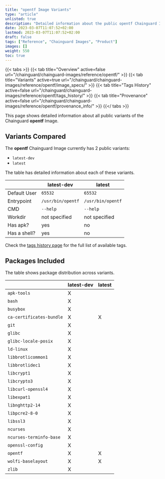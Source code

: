 ```yaml
---
title: "opentf Image Variants"
type: "article"
unlisted: true
description: "Detailed information about the public opentf Chainguard Image variants"
date: 2023-03-07T11:07:52+02:00
lastmod: 2023-03-07T11:07:52+02:00
draft: false
tags: ["Reference", "Chainguard Images", "Product"]
images: []
weight: 550
toc: true
---
```


{{< tabs >}}
{{< tab title="Overview" active=false url="/chainguard/chainguard-images/reference/opentf/" >}}
{{< tab title="Variants" active=true url="/chainguard/chainguard-images/reference/opentf/image_specs/" >}}
{{< tab title="Tags History" active=false url="/chainguard/chainguard-images/reference/opentf/tags_history/" >}}
{{< tab title="Provenance" active=false url="/chainguard/chainguard-images/reference/opentf/provenance_info/" >}}
{{</ tabs >}}

This page shows detailed information about all public variants of the Chainguard **opentf** Image.

## Variants Compared
The **opentf** Chainguard Image currently has 2 public variants: 

- `latest-dev`
- `latest`

The table has detailed information about each of these variants.

|              | latest-dev        | latest            |
|--------------|-------------------|-------------------|
| Default User | `65532`           | `65532`           |
| Entrypoint   | `/usr/bin/opentf` | `/usr/bin/opentf` |
| CMD          | `--help`          | `--help`          |
| Workdir      | not specified     | not specified     |
| Has apk?     | yes               | no                |
| Has a shell? | yes               | no                |

Check the [tags history page](/chainguard/chainguard-images/reference/opentf/tags_history/) for the full list of available tags.

## Packages Included
The table shows package distribution across variants.

|                          | latest-dev | latest |
|--------------------------|------------|--------|
| `apk-tools`              | X          |        |
| `bash`                   | X          |        |
| `busybox`                | X          |        |
| `ca-certificates-bundle` | X          | X      |
| `git`                    | X          |        |
| `glibc`                  | X          |        |
| `glibc-locale-posix`     | X          |        |
| `ld-linux`               | X          |        |
| `libbrotlicommon1`       | X          |        |
| `libbrotlidec1`          | X          |        |
| `libcrypt1`              | X          |        |
| `libcrypto3`             | X          |        |
| `libcurl-openssl4`       | X          |        |
| `libexpat1`              | X          |        |
| `libnghttp2-14`          | X          |        |
| `libpcre2-8-0`           | X          |        |
| `libssl3`                | X          |        |
| `ncurses`                | X          |        |
| `ncurses-terminfo-base`  | X          |        |
| `openssl-config`         | X          |        |
| `opentf`                 | X          | X      |
| `wolfi-baselayout`       | X          | X      |
| `zlib`                   | X          |        |

